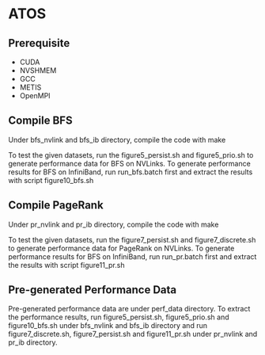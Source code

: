 # ATOS
## Prerequisite
- CUDA
- NVSHMEM
- GCC
- METIS
- OpenMPI


## Compile BFS
Under bfs\_nvlink and bfs\_ib directory, compile the code with make

To test the given datasets, run the figure5\_persist.sh and figure5\_prio.sh to generate performance data for BFS on NVLinks.
To generate performance results for BFS on InfiniBand, run run\_bfs.batch first and extract the results with script figure10\_bfs.sh

## Compile PageRank
Under pr\_nvlink and pr\_ib directory, compile the code with make

To test the given datasets, run the figure7\_persist.sh and figure7\_discrete.sh to generate performance data for PageRank on NVLinks.
To generate performance results for BFS on InfiniBand, run run\_pr.batch first and extract the results with script figure11\_pr.sh


## Pre-generated Performance Data
Pre-generated performance data are under perf\_data directory. To extract the performance results, run figure5\_persist.sh, figure5\_prio.sh and figure10\_bfs.sh under bfs\_nvlink and bfs\_ib directory and run figure7\_discrete.sh, figure7\_persist.sh and figure11\_pr.sh under pr\_nvlink and pr\_ib directory.
